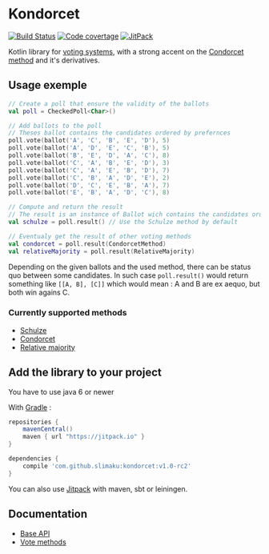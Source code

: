 # Kondorcet
[![Build Status](https://travis-ci.org/slimaku/kondorcet.svg?branch=master)](https://travis-ci.org/slimaku/kondorcet)
[![Code covertage](https://codecov.io/gh/slimaku/kondorcet/branch/master/graph/badge.svg)](https://codecov.io/gh/slimaku/kondorcet)
[![JitPack](https://jitpack.io/v/slimaku/kondorcet.svg)](https://jitpack.io/#slimaku/kondorcet)

Kotlin library for [voting systems](https://en.wikipedia.org/wiki/Voting_system), with a strong accent on the [Condorcet method](https://en.wikipedia.org/wiki/Condorcet_method) and it's derivatives.

## Usage exemple
```kotlin
// Create a poll that ensure the validity of the ballots
val poll = CheckedPoll<Char>()

// Add ballots to the poll
// Theses ballot contains the candidates ordered by prefernces
poll.vote(ballot('A', 'C', 'B', 'E', 'D'), 5)
poll.vote(ballot('A', 'D', 'E', 'C', 'B'), 5)
poll.vote(ballot('B', 'E', 'D', 'A', 'C'), 8)
poll.vote(ballot('C', 'A', 'B', 'E', 'D'), 3)
poll.vote(ballot('C', 'A', 'E', 'B', 'D'), 7)
poll.vote(ballot('C', 'B', 'A', 'D', 'E'), 2)
poll.vote(ballot('D', 'C', 'E', 'B', 'A'), 7)
poll.vote(ballot('E', 'B', 'A', 'D', 'C'), 8)

// Compute and return the result
// The result is an instance of Ballot wich contains the candidates ordered from the winners to the losers
val schulze = poll.result() // Use the Schulze method by default

// Eventualy get the result of other voting methods
val condorcet = poll.result(CondorcetMethod)
val relativeMajority = poll.result(RelativeMajority)
```

Depending on the given ballots and the used method, there can be status quo between some candidates.
In such case `poll.result()` would return something like `[[A, B], [C]]` which would mean : A and B are ex aequo, but both win agains C.

### Currently supported methods
* [Schulze](https://en.wikipedia.org/wiki/Schulze_method)
* [Condorcet](https://en.wikipedia.org/wiki/Condorcet_method)
* [Relative majority](https://en.wikipedia.org/wiki/Plurality_(voting)#Majority_versus_plurality)

## Add the library to your project
You have to use java 6 or newer

With [Gradle](https://gradle.org) :
```gradle
repositories {
    mavenCentral()
    maven { url "https://jitpack.io" }
}

dependencies {
    compile 'com.github.slimaku:kondorcet:v1.0-rc2'
}
```

You can also use [Jitpack](https://jitpack.io/#slimaku/kraft) with maven, sbt or leiningen.

## Documentation
* [Base API](https://slimaku.github.io/kondorcet/doc/1.0/kondorcet/kondorcet/index.html)
* [Vote methods](https://slimaku.github.io/kondorcet/doc/1.0/kondorcet/kondorcet.method/index.html)
